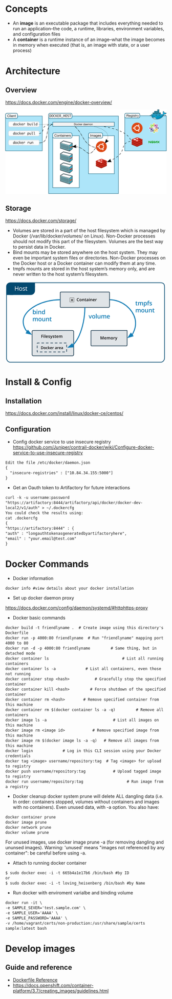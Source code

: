# Concepts
* An **image** is an executable package that includes everything needed to run an application–the code, a runtime, libraries, environment variables, and configuration files
* A **container** is a runtime instance of an image–what the image becomes in memory when executed (that is, an image with state, or a user process)

# Architecture
## Overview 
https://docs.docker.com/engine/docker-overview/

![alt text](images/architecture.svg)

## Storage 
https://docs.docker.com/storage/
* Volumes are stored in a part of the host filesystem which is managed by Docker (/var/lib/docker/volumes/ on Linux). Non-Docker processes should not modify this part of the filesystem. Volumes are the best way to persist data in Docker.
* Bind mounts may be stored anywhere on the host system. They may even be important system files or directories. Non-Docker processes on the Docker host or a Docker container can modify them at any time.
* tmpfs mounts are stored in the host system’s memory only, and are never written to the host system’s filesystem.

![alt text](images/types-of-mounts.png)
# Install & Config
## Installation
https://docs.docker.com/install/linux/docker-ce/centos/

## Configuration
* Config docker service to use insecure registry
https://github.com/Juniper/contrail-docker/wiki/Configure-docker-service-to-use-insecure-registry
```
Edit the file /etc/docker/daemon.json
{
  "insecure-registries" : ["10.84.34.155:5000"]
}
```
* Get an Oauth token to Artifactory for future interactions
```
curl -k -u username:password "https://artifactory:8444/artifactory/api/docker/docker-dev-local2/v1/auth" > ~/.dockercfg
You could check the results using:
cat .dockercfg
{
"https://artifactory:8444" : {
"auth" : "longauthtokenasgeneratedbyartifactoryhere",
"email" : "your.email@test.com"
}
```
# Docker Commands
* Docker information
```
docker info #view details about your docker installation
```
* Set up docker daemon proxy

https://docs.docker.com/config/daemon/systemd/#httphttps-proxy

* Docker basic commands
```
docker build -t friendlyname .  # Create image using this directory's Dockerfile
docker run -p 4000:80 friendlyname  # Run "friendlyname" mapping port 4000 to 80
docker run -d -p 4000:80 friendlyname         # Same thing, but in detached mode
docker container ls                                # List all running containers
docker container ls -a             # List all containers, even those not running
docker container stop <hash>           # Gracefully stop the specified container
docker container kill <hash>         # Force shutdown of the specified container
docker container rm <hash>        # Remove specified container from this machine
docker container rm $(docker container ls -a -q)         # Remove all containers
docker image ls -a                             # List all images on this machine
docker image rm <image id>            # Remove specified image from this machine
docker image rm $(docker image ls -a -q)   # Remove all images from this machine
docker login             # Log in this CLI session using your Docker credentials
docker tag <image> username/repository:tag  # Tag <image> for upload to registry
docker push username/repository:tag            # Upload tagged image to registry
docker run username/repository:tag                   # Run image from a registry
```

* Docker cleanup
docker system prune will delete ALL dangling data (i.e. In order: containers stopped, volumes without containers and images with no containers). Even unused data, with -a option.
You also have:
```
docker container prune
docker image prune
docker network prune
docker volume prune
```
For unused images, use docker image prune -a (for removing dangling and ununsed images). Warning: 'unused' means "images not referenced by any container": be careful before using -a.

* Attach to running docker container
```
$ sudo docker exec -i -t 665b4a1e17b6 /bin/bash #by ID
or
$ sudo docker exec -i -t loving_heisenberg /bin/bash #by Name
```

* Run docker with enviroment varialbe and binding volume
```
docker run -it \
-e SAMPLE_SEVER='test.sample.com' \
-e SAMPLE_USER='AAAA' \
-e SAMPLE_PASSWORD='AAAA' \
-v /home/vagrant/certs/non-production:/usr/share/sample/certs
sample:latest bash 

```
# Develop images
## Guide and reference
* [Dockerfile Reference](https://docs.docker.com/engine/reference/builder/#escape)
* https://docs.openshift.com/container-platform/3.7/creating_images/guidelines.html
